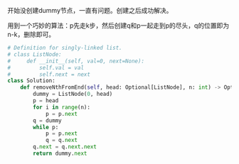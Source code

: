 开始没创建dummy节点，一直有问题。创建之后成功解决。

用到一个巧妙的算法：p先走k步，然后创建q和p一起走到p的尽头，q的位置即为n-k，删除即可。

```py
# Definition for singly-linked list.
# class ListNode:
#     def __init__(self, val=0, next=None):
#         self.val = val
#         self.next = next
class Solution:
    def removeNthFromEnd(self, head: Optional[ListNode], n: int) -> Optional[ListNode]:
        dummy = ListNode(0, head)
        p = head
        for i in range(n):
            p = p.next
        q = dummy
        while p:
            p = p.next
            q = q.next
        q.next = q.next.next
        return dummy.next
```

